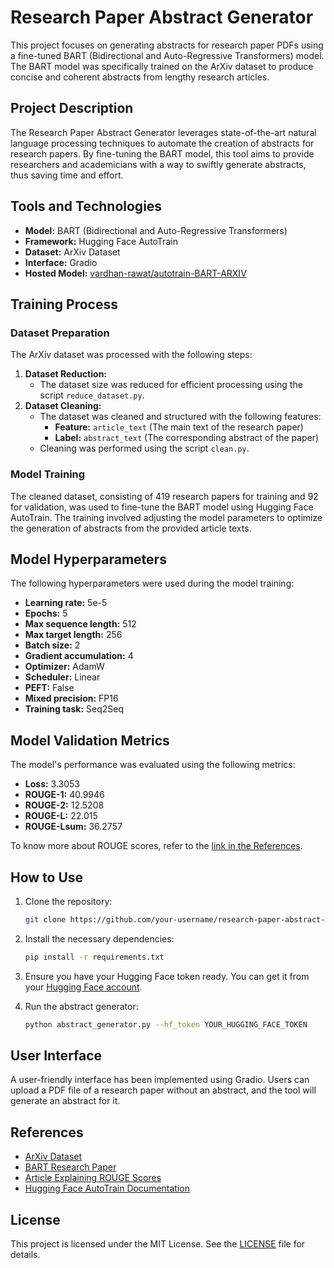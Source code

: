 
# Research Paper Abstract Generator

This project focuses on generating abstracts for research paper PDFs using a fine-tuned BART (Bidirectional and Auto-Regressive Transformers) model. The BART model was specifically trained on the ArXiv dataset to produce concise and coherent abstracts from lengthy research articles.

## Project Description

The Research Paper Abstract Generator leverages state-of-the-art natural language processing techniques to automate the creation of abstracts for research papers. By fine-tuning the BART model, this tool aims to provide researchers and academicians with a way to swiftly generate abstracts, thus saving time and effort.

## Tools and Technologies

- **Model:** BART (Bidirectional and Auto-Regressive Transformers)
- **Framework:** Hugging Face AutoTrain
- **Dataset:** ArXiv Dataset
- **Interface:** Gradio
- **Hosted Model:** [vardhan-rawat/autotrain-BART-ARXIV](https://huggingface.co/vardhan-rawat/autotrain-BART-ARXIV)

## Training Process

### Dataset Preparation

The ArXiv dataset was processed with the following steps:

1. **Dataset Reduction:** 
   - The dataset size was reduced for efficient processing using the script `reduce_dataset.py`.
2. **Dataset Cleaning:** 
   - The dataset was cleaned and structured with the following features:
     - **Feature:** `article_text` (The main text of the research paper)
     - **Label:** `abstract_text` (The corresponding abstract of the paper)
   - Cleaning was performed using the script `clean.py`.

### Model Training

The cleaned dataset, consisting of 419 research papers for training and 92 for validation, was used to fine-tune the BART model using Hugging Face AutoTrain. The training involved adjusting the model parameters to optimize the generation of abstracts from the provided article texts.

## Model Hyperparameters

The following hyperparameters were used during the model training:

- **Learning rate:** 5e-5
- **Epochs:** 5
- **Max sequence length:** 512
- **Max target length:** 256
- **Batch size:** 2
- **Gradient accumulation:** 4
- **Optimizer:** AdamW
- **Scheduler:** Linear
- **PEFT:** False
- **Mixed precision:** FP16
- **Training task:** Seq2Seq

## Model Validation Metrics

The model's performance was evaluated using the following metrics:

- **Loss:** 3.3053
- **ROUGE-1:** 40.9946
- **ROUGE-2:** 12.5208
- **ROUGE-L:** 22.015
- **ROUGE-Lsum:** 36.2757

To know more about ROUGE scores, refer to the [link in the References](#references).

## How to Use

1. Clone the repository:
   ```bash
   git clone https://github.com/your-username/research-paper-abstract-generator.git
   ```

2. Install the necessary dependencies:
   ```bash
   pip install -r requirements.txt
   ```

3. Ensure you have your Hugging Face token ready. You can get it from your [Hugging Face account](https://huggingface.co/settings/tokens).

4. Run the abstract generator:
   ```bash
   python abstract_generator.py --hf_token YOUR_HUGGING_FACE_TOKEN
   ```

## User Interface

A user-friendly interface has been implemented using Gradio. Users can upload a PDF file of a research paper without an abstract, and the tool will generate an abstract for it.

## References

- [ArXiv Dataset](https://www.kaggle.com/Cornell-University/arxiv)
- [BART Research Paper](https://arxiv.org/abs/1910.13461)
- [Article Explaining ROUGE Scores](https://medium.com/@eren9677/text-summarization-387836c9e178)
- [Hugging Face AutoTrain Documentation](https://huggingface.co/docs/autotrain/en/index)

## License

This project is licensed under the MIT License. See the [LICENSE](LICENSE) file for details.
